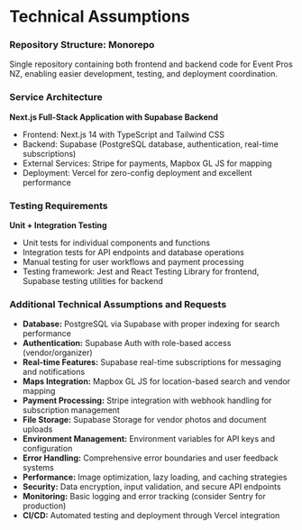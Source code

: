 # Technical Assumptions

### Repository Structure: Monorepo

Single repository containing both frontend and backend code for Event Pros NZ, enabling easier development, testing, and deployment coordination.

### Service Architecture

**Next.js Full-Stack Application with Supabase Backend**

- Frontend: Next.js 14 with TypeScript and Tailwind CSS
- Backend: Supabase (PostgreSQL database, authentication, real-time subscriptions)
- External Services: Stripe for payments, Mapbox GL JS for mapping
- Deployment: Vercel for zero-config deployment and excellent performance

### Testing Requirements

**Unit + Integration Testing**

- Unit tests for individual components and functions
- Integration tests for API endpoints and database operations
- Manual testing for user workflows and payment processing
- Testing framework: Jest and React Testing Library for frontend, Supabase testing utilities for backend

### Additional Technical Assumptions and Requests

- **Database:** PostgreSQL via Supabase with proper indexing for search performance
- **Authentication:** Supabase Auth with role-based access (vendor/organizer)
- **Real-time Features:** Supabase real-time subscriptions for messaging and notifications
- **Maps Integration:** Mapbox GL JS for location-based search and vendor mapping
- **Payment Processing:** Stripe integration with webhook handling for subscription management
- **File Storage:** Supabase Storage for vendor photos and document uploads
- **Environment Management:** Environment variables for API keys and configuration
- **Error Handling:** Comprehensive error boundaries and user feedback systems
- **Performance:** Image optimization, lazy loading, and caching strategies
- **Security:** Data encryption, input validation, and secure API endpoints
- **Monitoring:** Basic logging and error tracking (consider Sentry for production)
- **CI/CD:** Automated testing and deployment through Vercel integration

